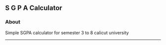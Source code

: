 ## S G P A Calculator

### About

Simple SGPA calculator for semester 3 to 8 calicut university

----




